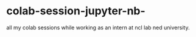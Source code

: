 # colab-session-jupyter-nb-
all my colab sessions while working as an intern at ncl lab ned university.
